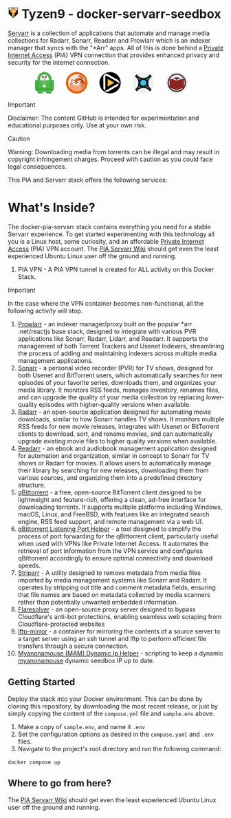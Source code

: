 
# <img src="docs/images/t9Logo.png" height="25"> Tyzen9 - docker-servarr-seedbox
[Servarr](https://wiki.servarr.com/) is a collection of applications that automate and manage media collections for Radarr, Sonarr, Readarr and Prowlarr which is an indexer manager that syncs with the "*Arr" apps. All of this is done behind a [Private Internet Access](https://www.privateinternetaccess.com/) (PIA) VPN connection that provides enhanced privacy and security for the internet connection. 

<p align="center">
<img src="docs/images/PIA-logo.png" height="50">&nbsp;&nbsp;&nbsp;&nbsp;&nbsp;&nbsp; 
<img src="docs/images/prowlarr-logo.png" height="50">&nbsp;&nbsp;&nbsp;&nbsp;&nbsp;&nbsp; 
<img src="docs/images/radarr-logo.png" height="50">&nbsp;&nbsp;&nbsp;&nbsp;&nbsp;&nbsp; 
<img src="docs/images/sonarr-logo.png" height="50">&nbsp;&nbsp;&nbsp;&nbsp;&nbsp;&nbsp; 
<img src="docs/images/readarr-logo.png" height="50">&nbsp;&nbsp;&nbsp;&nbsp;&nbsp;&nbsp; 
</p>  

> [!IMPORTANT]
> Disclaimer: The content GitHub is intended for experimentation and educational purposes only. Use at your own risk.

> [!CAUTION]
> Warning: Downloading media from torrents can be illegal and may result in copyright infringement charges. Proceed with caution as you could face legal consequences.

This PIA and Servarr stack offers the following services:


# What's Inside?
The docker-pia-servarr stack contains everything you need for a stable Servarr experience. To get started experimenting with this technology all you is a Linux host, some curiosity, and an affordable [Private Internet Access](https://www.privateinternetaccess.com/) (PIA) VPN account. The [PIA Servarr Wiki](https://github.com/tyzen9/docker-pia-servarr/wiki) should get even the least experienced Ubuntu Linux user off the ground and running.

1. PIA VPN - A PIA VPN tunnel is created for ALL activity on this Docker Stack.  

> [!IMPORTANT]
> In the case where the VPN container becomes non-functional, all the following activity will stop.

1. [Prowlarr](https://prowlarr.com/) - an indexer manager/proxy built on the popular *arr .net/reactjs base stack, designed to integrate with various PVR applications like Sonarr, Radarr, Lidarr, and Readarr. It supports the management of both Torrent Trackers and Usenet Indexers, streamlining the process of adding and maintaining indexers across multiple media management applications.
1. [Sonarr](https://sonarr.tv/) - a personal video recorder (PVR) for TV shows, designed for both Usenet and BitTorrent users, which automatically searches for new episodes of your favorite series, downloads them, and organizes your media library. It monitors RSS feeds, manages inventory, renames files, and can upgrade the quality of your media collection by replacing lower-quality episodes with higher-quality versions when available.
1. [Radarr](https://radarr.video/) - an open-source application designed for automating movie downloads, similar to how Sonarr handles TV shows. It monitors multiple RSS feeds for new movie releases, integrates with Usenet or BitTorrent clients to download, sort, and rename movies, and can automatically upgrade existing movie files to higher quality versions when available.
1. [Readarr](https://readarr.com/) - an ebook and audiobook management application designed for automation and organization, similar in concept to Sonarr for TV shows or Radarr for movies. It allows users to automatically manage their library by searching for new releases, downloading them from various sources, and organizing them into a predefined directory structure.
1. [qBittorrent](https://www.qbittorrent.org/) - a free, open-source BitTorrent client designed to be lightweight and feature-rich, offering a clean, ad-free interface for downloading torrents. It supports multiple platforms including Windows, macOS, Linux, and FreeBSD, with features like an integrated search engine, RSS feed support, and remote management via a web UI.
1. [qBittorrent Listening Port Helper](https://github.com/tyzen9/docker-qbittorrent-port-helper) - a tool designed to simplify the process of port forwarding for the qBittorrent client, particularly useful when used with VPNs like Private Internet Access. It automates the retrieval of port information from the VPN service and configures qBittorrent accordingly to ensure optimal connectivity and download speeds.
1. [Striparr](https://github.com/mikenye/docker-striparr) - A utility designed to remove metadata from media files imported by media management systems like Sonarr and Radarr. It operates by stripping out title and comment metadata fields, ensuring that file names are based on metadata collected by media scanners rather than potentially unwanted embedded information.
1. [Flaresolver](https://github.com/FlareSolverr/FlareSolverr) - an open-source proxy server designed to bypass Cloudflare's anti-bot protections, enabling seamless web scraping from Cloudflare-protected websites
1. [lftp-mirror](https://github.com/tyzen9/docker-lftp-mirror) - a container for mirroring the contents of a source server to a target server using an ssh tunnel and lftp to perform efficient file transfers through a secure connection.
1. [Myanonamouse (MAM) Dynamic Ip Helper](https://github.com/tyzen9/docker-myanonamouse-ip-helper) - scripting to keep a dynamic [myanonamouse](https://www.myanonamouse.net/) dynamic seedbox IP up to date.

## Getting Started
Deploy the stack into your Docker environment. This can be done by cloning this repository, by downloading the most recent release, or just by simply copying the content of the `compose.yml` file and `sample.env` above. 

1. Make a copy of `sample.env`, and name it `.env`
1. Set the configuration options as desired in the `compose.yaml` and `.env` files.
1. Navigate to the project's root directory and run the following command:

```
docker compose up
```

## Where to go from here?
 The [PIA Servarr Wiki](https://github.com/tyzen9/docker-pia-servarr/wiki) should get even the least experienced Ubuntu Linux user off the ground and running.